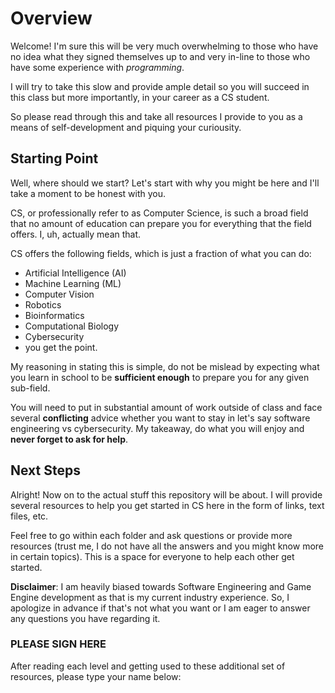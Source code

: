 # Overview

Welcome! I'm sure this will be very much overwhelming to those who have no idea what they signed themselves up to and very in-line to those who have some experience with *programming*.

I will try to take this slow and provide ample detail so you will succeed in this class but more importantly, in your career as a CS student.

So please read through this and take all resources I provide to you as a means of self-development and piquing your curiousity. 

## Starting Point

Well, where should we start? Let's start with why you might be here and I'll take a moment to be honest with you. 

CS, or professionally refer to as Computer Science, is such a broad field that no amount of education can prepare you for everything that the field offers. I, uh, actually mean that.

CS offers the following fields, which is just a fraction of what you can do:

- Artificial Intelligence (AI)
- Machine Learning (ML)
- Computer Vision
- Robotics
- Bioinformatics
- Computational Biology
- Cybersecurity
- you get the point.

My reasoning in stating this is simple, do not be mislead by expecting what you learn in school to be **sufficient enough** to prepare you for any given sub-field. 

You will need to put in substantial amount of work outside of class and face several __conflicting__ advice whether you want to stay in let's say software engineering vs cybersecurity. My takeaway, do what you will enjoy and **never forget to ask for help**. 

## Next Steps

Alright! Now on to the actual stuff this repository will be about. I will provide several resources to help you get started in CS here in the form of links, text files, etc. 

Feel free to go within each folder and ask questions or provide more resources (trust me, I do not have all the answers and you might know more in certain topics). This is a space for everyone to help each other get started. 

**Disclaimer**: I am heavily biased towards Software Engineering and Game Engine development as that is my current industry experience. So, I apologize in advance if that's not what you want or I am eager to answer any questions you have regarding it. 

### PLEASE SIGN HERE

After reading each level and getting used to these additional set of resources, please type your name below:

